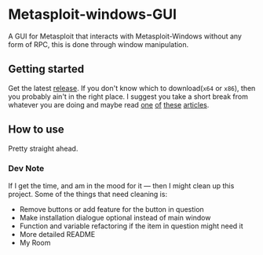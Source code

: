 # Metasploit-windows-GUI
A GUI for Metasploit that interacts with Metasploit-Windows without any form of RPC, this is done through window manipulation.

## Getting started
Get the latest [release](https://github.com/kres0345/Metasploit-windows-GUI/releases).
If you don't know which to download(`x64` or `x86`), then you probably ain't in the right place. 
I suggest you take a short break from whatever you are doing and maybe read [one](https://en.wikipedia.org/wiki/64-bit_computing) [of](https://www.digitaltrends.com/computing/32-bit-vs-64-bit-operating-systems/) [these](https://support.microsoft.com/en-us/help/15056/windows-7-32-64-bit-faq) [articles](https://en.wikipedia.org/wiki/X86-64).

## How to use
Pretty straight ahead.


### Dev Note

If I get the time, and am in the mood for it — then I might clean up this project.  Some of the things that need cleaning is:

- Remove buttons or add feature for the button in question
- Make installation dialogue optional instead of main window
- Function and variable refactoring if the item in question might need it
- More detailed README
- My Room
